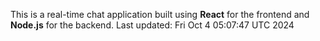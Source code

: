 This is a real-time chat application built using **React** for the frontend and **Node.js** for the backend.
Last updated: Fri Oct  4 05:07:47 UTC 2024

